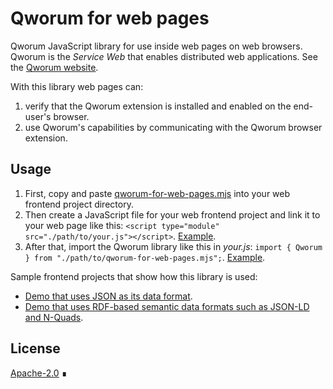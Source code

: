 # Qworum for web pages

Qworum JavaScript library for use inside web pages on web browsers.
Qworum is the _Service Web_ that enables distributed web applications. See the [Qworum website](https://qworum.net).

With this library web pages can:

1. verify that the Qworum extension is installed and enabled on the end-user's browser.
1. use Qworum's capabilities by communicating with the Qworum browser extension.

## Usage

1. First, copy and paste [qworum-for-web-pages.mjs](https://github.com/doga/qworum-for-web-pages/blob/master/qworum-for-web-pages.mjs) into your web frontend project directory.
1. Then create a JavaScript file for your web frontend project and link it to your web page like this: `<script type="module" src="./path/to/your.js"></script>`. [Example](https://github.com/doga/qworum-demo/blob/master/src/websites/shop.demo.qworum.net/home/index.html).
1. After that, import the Qworum library like this in _your.js_: `import { Qworum } from "./path/to/qworum-for-web-pages.mjs";`. [Example](https://github.com/doga/qworum-demo/blob/master/src/websites/shop.demo.qworum.net/_assets/js/home.js).

Sample frontend projects that show how this library is used:

- [Demo that uses JSON as its data format](https://github.com/doga/qworum-demo).
- [Demo that uses RDF-based semantic data formats such as JSON-LD and N-Quads](https://github.com/doga/qworum-demo-semantic).

## License

[Apache-2.0](https://www.apache.org/licenses/LICENSE-2.0) ∎
